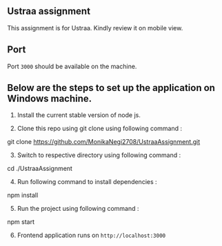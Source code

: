 ## Ustraa assignment
This assignment is for Ustraa. 
Kindly review it on mobile view.

## Port

Port `3000` should be available on the machine.

## Below are the steps to set up the application on Windows machine.

1. Install the current stable version of node js.

2. Clone this repo using git clone using following command :

git clone https://github.com/MonikaNegi2708/UstraaAssignment.git

3. Switch to respective directory using following command :

cd ./UstraaAssignment

4. Run following command to install dependencies :

npm install

5. Run the project using following command :

npm start
 
6. Frontend application runs on `http://localhost:3000`